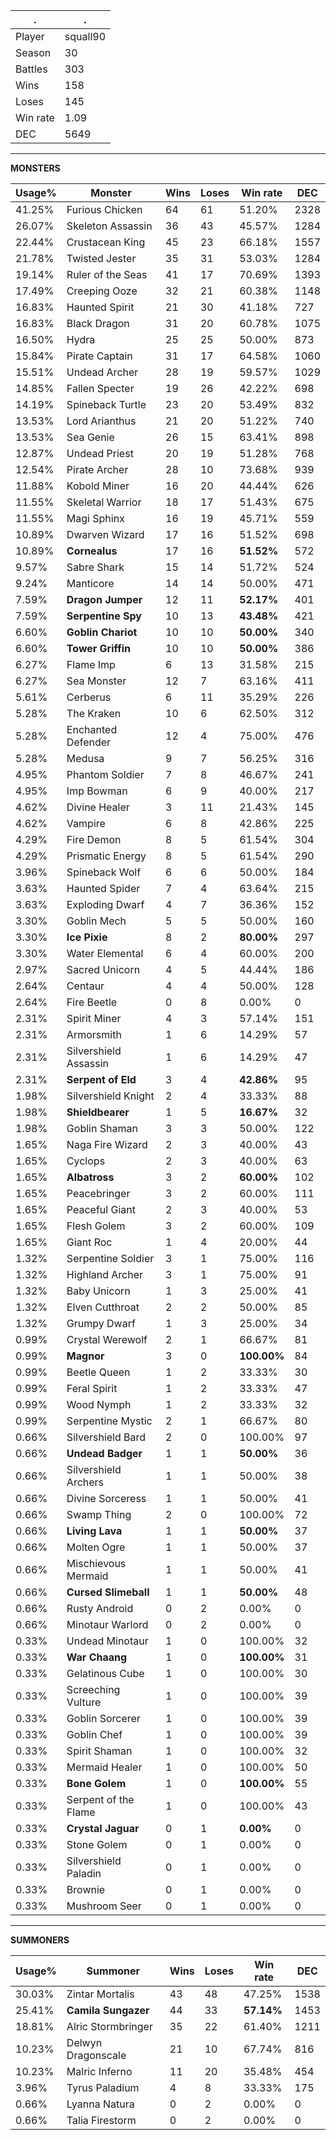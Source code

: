 .|.
|-|-
Player|squall90
Season|30
Battles|303
Wins|158
Loses|145
Win rate|1.09
DEC|5649

---
**MONSTERS**

Usage%|Monster|Wins|Loses|Win rate|DEC|
-|-|-|-|-|-|
41.25%|Furious Chicken|64|61|51.20%|2328|
26.07%|Skeleton Assassin|36|43|45.57%|1284|
22.44%|Crustacean King|45|23|66.18%|1557|
21.78%|Twisted Jester|35|31|53.03%|1284|
19.14%|Ruler of the Seas|41|17|70.69%|1393|
17.49%|Creeping Ooze|32|21|60.38%|1148|
16.83%|Haunted Spirit|21|30|41.18%|727|
16.83%|Black Dragon|31|20|60.78%|1075|
16.50%|Hydra|25|25|50.00%|873|
15.84%|Pirate Captain|31|17|64.58%|1060|
15.51%|Undead Archer|28|19|59.57%|1029|
14.85%|Fallen Specter|19|26|42.22%|698|
14.19%|Spineback Turtle|23|20|53.49%|832|
13.53%|Lord Arianthus|21|20|51.22%|740|
13.53%|Sea Genie|26|15|63.41%|898|
12.87%|Undead Priest|20|19|51.28%|768|
12.54%|Pirate Archer|28|10|73.68%|939|
11.88%|Kobold Miner|16|20|44.44%|626|
11.55%|Skeletal Warrior|18|17|51.43%|675|
11.55%|Magi Sphinx|16|19|45.71%|559|
10.89%|Dwarven Wizard|17|16|51.52%|698|
10.89%|**Cornealus**|17|16|**51.52%**|572|
9.57%|Sabre Shark|15|14|51.72%|524|
9.24%|Manticore|14|14|50.00%|471|
7.59%|**Dragon Jumper**|12|11|**52.17%**|401|
7.59%|**Serpentine Spy**|10|13|**43.48%**|421|
6.60%|**Goblin Chariot**|10|10|**50.00%**|340|
6.60%|**Tower Griffin**|10|10|**50.00%**|386|
6.27%|Flame Imp|6|13|31.58%|215|
6.27%|Sea Monster|12|7|63.16%|411|
5.61%|Cerberus|6|11|35.29%|226|
5.28%|The Kraken|10|6|62.50%|312|
5.28%|Enchanted Defender|12|4|75.00%|476|
5.28%|Medusa|9|7|56.25%|316|
4.95%|Phantom Soldier|7|8|46.67%|241|
4.95%|Imp Bowman|6|9|40.00%|217|
4.62%|Divine Healer|3|11|21.43%|145|
4.62%|Vampire|6|8|42.86%|225|
4.29%|Fire Demon|8|5|61.54%|304|
4.29%|Prismatic Energy|8|5|61.54%|290|
3.96%|Spineback Wolf|6|6|50.00%|184|
3.63%|Haunted Spider|7|4|63.64%|215|
3.63%|Exploding Dwarf|4|7|36.36%|152|
3.30%|Goblin Mech|5|5|50.00%|160|
3.30%|**Ice Pixie**|8|2|**80.00%**|297|
3.30%|Water Elemental|6|4|60.00%|200|
2.97%|Sacred Unicorn|4|5|44.44%|186|
2.64%|Centaur|4|4|50.00%|128|
2.64%|Fire Beetle|0|8|0.00%|0|
2.31%|Spirit Miner|4|3|57.14%|151|
2.31%|Armorsmith|1|6|14.29%|57|
2.31%|Silvershield Assassin|1|6|14.29%|47|
2.31%|**Serpent of Eld**|3|4|**42.86%**|95|
1.98%|Silvershield Knight|2|4|33.33%|88|
1.98%|**Shieldbearer**|1|5|**16.67%**|32|
1.98%|Goblin Shaman|3|3|50.00%|122|
1.65%|Naga Fire Wizard|2|3|40.00%|43|
1.65%|Cyclops|2|3|40.00%|63|
1.65%|**Albatross**|3|2|**60.00%**|102|
1.65%|Peacebringer|3|2|60.00%|111|
1.65%|Peaceful Giant|2|3|40.00%|53|
1.65%|Flesh Golem|3|2|60.00%|109|
1.65%|Giant Roc|1|4|20.00%|44|
1.32%|Serpentine Soldier|3|1|75.00%|116|
1.32%|Highland Archer|3|1|75.00%|91|
1.32%|Baby Unicorn|1|3|25.00%|41|
1.32%|Elven Cutthroat|2|2|50.00%|85|
1.32%|Grumpy Dwarf|1|3|25.00%|34|
0.99%|Crystal Werewolf|2|1|66.67%|81|
0.99%|**Magnor**|3|0|**100.00%**|84|
0.99%|Beetle Queen|1|2|33.33%|30|
0.99%|Feral Spirit|1|2|33.33%|47|
0.99%|Wood Nymph|1|2|33.33%|32|
0.99%|Serpentine Mystic|2|1|66.67%|80|
0.66%|Silvershield Bard|2|0|100.00%|97|
0.66%|**Undead Badger**|1|1|**50.00%**|36|
0.66%|Silvershield Archers|1|1|50.00%|38|
0.66%|Divine Sorceress|1|1|50.00%|41|
0.66%|Swamp Thing|2|0|100.00%|72|
0.66%|**Living Lava**|1|1|**50.00%**|37|
0.66%|Molten Ogre|1|1|50.00%|37|
0.66%|Mischievous Mermaid|1|1|50.00%|41|
0.66%|**Cursed Slimeball**|1|1|**50.00%**|48|
0.66%|Rusty Android|0|2|0.00%|0|
0.66%|Minotaur Warlord|0|2|0.00%|0|
0.33%|Undead Minotaur|1|0|100.00%|32|
0.33%|**War Chaang**|1|0|**100.00%**|31|
0.33%|Gelatinous Cube|1|0|100.00%|30|
0.33%|Screeching Vulture|1|0|100.00%|39|
0.33%|Goblin Sorcerer|1|0|100.00%|39|
0.33%|Goblin Chef|1|0|100.00%|39|
0.33%|Spirit Shaman|1|0|100.00%|32|
0.33%|Mermaid Healer|1|0|100.00%|50|
0.33%|**Bone Golem**|1|0|**100.00%**|55|
0.33%|Serpent of the Flame|1|0|100.00%|43|
0.33%|**Crystal Jaguar**|0|1|**0.00%**|0|
0.33%|Stone Golem|0|1|0.00%|0|
0.33%|Silvershield Paladin|0|1|0.00%|0|
0.33%|Brownie|0|1|0.00%|0|
0.33%|Mushroom Seer|0|1|0.00%|0|

---
**SUMMONERS**

Usage%|Summoner|Wins|Loses|Win rate|DEC|
-|-|-|-|-|-|
30.03%|Zintar Mortalis|43|48|47.25%|1538|
25.41%|**Camila Sungazer**|44|33|**57.14%**|1453|
18.81%|Alric Stormbringer|35|22|61.40%|1211|
10.23%|Delwyn Dragonscale|21|10|67.74%|816|
10.23%|Malric Inferno|11|20|35.48%|454|
3.96%|Tyrus Paladium|4|8|33.33%|175|
0.66%|Lyanna Natura|0|2|0.00%|0|
0.66%|Talia Firestorm|0|2|0.00%|0|
